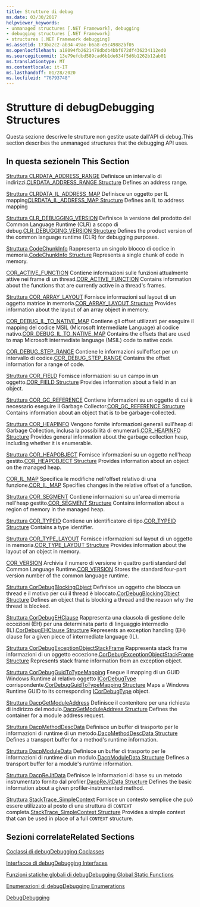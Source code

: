 ```yaml
---
title: Strutture di debug
ms.date: 03/30/2017
helpviewer_keywords:
- unmanaged structures [.NET Framework], debugging
- debugging structures [.NET Framework]
- structures [.NET Framework debugging]
ms.assetid: 173ba2c2-ab34-49ae-b6a8-e5c49882bf05
ms.openlocfilehash: a18094fb2621478dbdb4bbf672df436234112ed0
ms.sourcegitcommit: 13e79efdbd589cad6b1de634f5d6b1262b12ab01
ms.translationtype: MT
ms.contentlocale: it-IT
ms.lasthandoff: 01/28/2020
ms.locfileid: "76793748"
---
```

# <a name="debugging-structures"></a><span data-ttu-id="35717-102">Strutture di debug</span><span class="sxs-lookup"><span data-stu-id="35717-102">Debugging Structures</span></span>

<span data-ttu-id="35717-103">Questa sezione descrive le strutture non gestite usate dall'API di debug.</span><span class="sxs-lookup"><span data-stu-id="35717-103">This section describes the unmanaged structures that the debugging API uses.</span></span>

## <a name="in-this-section"></a><span data-ttu-id="35717-104">In questa sezione</span><span class="sxs-lookup"><span data-stu-id="35717-104">In This Section</span></span>
 <span data-ttu-id="35717-105">[Struttura CLRDATA_ADDRESS_RANGE](clrdata-address-range-structure.md) Definisce un intervallo di indirizzi.</span><span class="sxs-lookup"><span data-stu-id="35717-105">[CLRDATA_ADDRESS_RANGE Structure](clrdata-address-range-structure.md) Defines an address range.</span></span>

 <span data-ttu-id="35717-106">[Struttura CLRDATA_IL_ADDRESS_MAP](clrdata-il-address-map-structure.md) Definisce un oggetto per IL mapping</span><span class="sxs-lookup"><span data-stu-id="35717-106">[CLRDATA_IL_ADDRESS_MAP Structure](clrdata-il-address-map-structure.md) Defines an IL to address mapping</span></span>

 <span data-ttu-id="35717-107">[Struttura CLR_DEBUGGING_VERSION](clr-debugging-version-structure.md) Definisce la versione del prodotto del Common Language Runtime (CLR) a scopo di debug.</span><span class="sxs-lookup"><span data-stu-id="35717-107">[CLR_DEBUGGING_VERSION Structure](clr-debugging-version-structure.md) Defines the product version of the common language runtime (CLR) for debugging purposes.</span></span>

 <span data-ttu-id="35717-108">[Struttura CodeChunkInfo](codechunkinfo-structure.md) Rappresenta un singolo blocco di codice in memoria.</span><span class="sxs-lookup"><span data-stu-id="35717-108">[CodeChunkInfo Structure](codechunkinfo-structure.md) Represents a single chunk of code in memory.</span></span>

 <span data-ttu-id="35717-109">[COR_ACTIVE_FUNCTION](cor-active-function-structure.md) Contiene informazioni sulle funzioni attualmente attive nei frame di un thread.</span><span class="sxs-lookup"><span data-stu-id="35717-109">[COR_ACTIVE_FUNCTION](cor-active-function-structure.md) Contains information about the functions that are currently active in a thread's frames.</span></span>

 <span data-ttu-id="35717-110">[Struttura COR_ARRAY_LAYOUT](cor-array-layout-structure.md) Fornisce informazioni sul layout di un oggetto matrice in memoria.</span><span class="sxs-lookup"><span data-stu-id="35717-110">[COR_ARRAY_LAYOUT Structure](cor-array-layout-structure.md) Provides information about the layout of an array object in memory.</span></span>

 <span data-ttu-id="35717-111">[COR_DEBUG_IL_TO_NATIVE_MAP](cor-debug-il-to-native-map-structure.md) Contiene gli offset utilizzati per eseguire il mapping del codice MSIL (Microsoft Intermediate Language) al codice nativo.</span><span class="sxs-lookup"><span data-stu-id="35717-111">[COR_DEBUG_IL_TO_NATIVE_MAP](cor-debug-il-to-native-map-structure.md) Contains the offsets that are used to map Microsoft intermediate language (MSIL) code to native code.</span></span>

 <span data-ttu-id="35717-112">[COR_DEBUG_STEP_RANGE](cor-debug-step-range-structure.md) Contiene le informazioni sull'offset per un intervallo di codice.</span><span class="sxs-lookup"><span data-stu-id="35717-112">[COR_DEBUG_STEP_RANGE](cor-debug-step-range-structure.md) Contains the offset information for a range of code.</span></span>

 <span data-ttu-id="35717-113">[Struttura COR_FIELD](cor-field-structure.md) Fornisce informazioni su un campo in un oggetto.</span><span class="sxs-lookup"><span data-stu-id="35717-113">[COR_FIELD Structure](cor-field-structure.md) Provides information about a field in an object.</span></span>

 <span data-ttu-id="35717-114">[Struttura COR_GC_REFERENCE](cor-gc-reference-structure.md) Contiene informazioni su un oggetto di cui è necessario eseguire il Garbage Collector.</span><span class="sxs-lookup"><span data-stu-id="35717-114">[COR_GC_REFERENCE Structure](cor-gc-reference-structure.md) Contains information about an object that is to be garbage-collected.</span></span>

 <span data-ttu-id="35717-115">[Struttura COR_HEAPINFO](cor-heapinfo-structure.md) Vengono fornite informazioni generali sull'heap di Garbage Collection, inclusa la possibilità di enumerarli.</span><span class="sxs-lookup"><span data-stu-id="35717-115">[COR_HEAPINFO Structure](cor-heapinfo-structure.md) Provides general information about the garbage collection heap, including whether it is enumerable.</span></span>

 <span data-ttu-id="35717-116">[Struttura COR_HEAPOBJECT](cor-heapobject-structure.md) Fornisce informazioni su un oggetto nell'heap gestito.</span><span class="sxs-lookup"><span data-stu-id="35717-116">[COR_HEAPOBJECT Structure](cor-heapobject-structure.md) Provides information about an object on the managed heap.</span></span>

 <span data-ttu-id="35717-117">[COR_IL_MAP](cor-il-map-structure.md) Specifica le modifiche nell'offset relativo di una funzione.</span><span class="sxs-lookup"><span data-stu-id="35717-117">[COR_IL_MAP](cor-il-map-structure.md) Specifies changes in the relative offset of a function.</span></span>

 <span data-ttu-id="35717-118">[Struttura COR_SEGMENT](cor-segment-structure.md) Contiene informazioni su un'area di memoria nell'heap gestito.</span><span class="sxs-lookup"><span data-stu-id="35717-118">[COR_SEGMENT Structure](cor-segment-structure.md) Contains information about a region of memory in the managed heap.</span></span>

 <span data-ttu-id="35717-119">[Struttura COR_TYPEID](cor-typeid-structure.md) Contiene un identificatore di tipo.</span><span class="sxs-lookup"><span data-stu-id="35717-119">[COR_TYPEID Structure](cor-typeid-structure.md) Contains a type identifier.</span></span>

 <span data-ttu-id="35717-120">[Struttura COR_TYPE_LAYOUT](cor-type-layout-structure.md) Fornisce informazioni sul layout di un oggetto in memoria.</span><span class="sxs-lookup"><span data-stu-id="35717-120">[COR_TYPE_LAYOUT Structure](cor-type-layout-structure.md) Provides information about the layout of an object in memory.</span></span>

 <span data-ttu-id="35717-121">[COR_VERSION](cor-version-structure.md) Archivia il numero di versione in quattro parti standard del Common Language Runtime.</span><span class="sxs-lookup"><span data-stu-id="35717-121">[COR_VERSION](cor-version-structure.md) Stores the standard four-part version number of the common language runtime.</span></span>

 <span data-ttu-id="35717-122">[Struttura CorDebugBlockingObject](cordebugblockingobject-structure.md) Definisce un oggetto che blocca un thread e il motivo per cui il thread è bloccato.</span><span class="sxs-lookup"><span data-stu-id="35717-122">[CorDebugBlockingObject Structure](cordebugblockingobject-structure.md) Defines an object that is blocking a thread and the reason why the thread is blocked.</span></span>

 <span data-ttu-id="35717-123">[Struttura CorDebugEHClause](cordebugehclause-structure.md) Rappresenta una clausola di gestione delle eccezioni (EH) per una determinata parte di linguaggio intermedio (IL).</span><span class="sxs-lookup"><span data-stu-id="35717-123">[CorDebugEHClause Structure](cordebugehclause-structure.md) Represents an exception handling (EH) clause for a given piece of intermediate language (IL).</span></span>

 <span data-ttu-id="35717-124">[Struttura CorDebugExceptionObjectStackFrame](cordebugexceptionobjectstackframe-structure.md) Rappresenta stack frame informazioni di un oggetto eccezione.</span><span class="sxs-lookup"><span data-stu-id="35717-124">[CorDebugExceptionObjectStackFrame Structure](cordebugexceptionobjectstackframe-structure.md) Represents stack frame information from an exception object.</span></span>

 <span data-ttu-id="35717-125">[Struttura CorDebugGuidToTypeMapping](cordebugguidtotypemapping-structure.md) Esegue il mapping di un GUID Windows Runtime al relativo oggetto [ICorDebugType](icordebugtype-interface.md) corrispondente.</span><span class="sxs-lookup"><span data-stu-id="35717-125">[CorDebugGuidToTypeMapping Structure](cordebugguidtotypemapping-structure.md) Maps a Windows Runtime GUID to its corresponding [ICorDebugType](icordebugtype-interface.md) object.</span></span>

 <span data-ttu-id="35717-126">[Struttura DacpGetModuleAddress](dacpgetmoduleaddress-structure.md) Definisce il contenitore per una richiesta di indirizzo del modulo.</span><span class="sxs-lookup"><span data-stu-id="35717-126">[DacpGetModuleAddress Structure](dacpgetmoduleaddress-structure.md) Defines the container for a module address request.</span></span>

 <span data-ttu-id="35717-127">[Struttura DacpMethodDescData](dacpmethoddescdata-structure.md) Definisce un buffer di trasporto per le informazioni di runtime di un metodo.</span><span class="sxs-lookup"><span data-stu-id="35717-127">[DacpMethodDescData Structure](dacpmethoddescdata-structure.md) Defines a transport buffer for a method's runtime information.</span></span>

 <span data-ttu-id="35717-128">[Struttura DacpModuleData](dacpmoduledata-structure.md) Definisce un buffer di trasporto per le informazioni di runtime di un modulo.</span><span class="sxs-lookup"><span data-stu-id="35717-128">[DacpModuleData Structure](dacpmoduledata-structure.md) Defines a transport buffer for a module's runtime information.</span></span>

 <span data-ttu-id="35717-129">[Struttura DacpReJitData](dacprejitdata-structure.md) Definisce le informazioni di base su un metodo instrumentato fornito dal profiler.</span><span class="sxs-lookup"><span data-stu-id="35717-129">[DacpReJitData Structure](dacprejitdata-structure.md) Defines the basic information about a given profiler-instrumented method.</span></span>

 <span data-ttu-id="35717-130">[Struttura StackTrace_SimpleContext](stacktrace-simplecontext-structure.md) Fornisce un contesto semplice che può essere utilizzato al posto di una struttura di `CONTEXT` completa.</span><span class="sxs-lookup"><span data-stu-id="35717-130">[StackTrace_SimpleContext Structure](stacktrace-simplecontext-structure.md) Provides a simple context that can be used in place of a full `CONTEXT` structure.</span></span>

## <a name="related-sections"></a><span data-ttu-id="35717-131">Sezioni correlate</span><span class="sxs-lookup"><span data-stu-id="35717-131">Related Sections</span></span>

 [<span data-ttu-id="35717-132">Coclassi di debug</span><span class="sxs-lookup"><span data-stu-id="35717-132">Debugging Coclasses</span></span>](debugging-coclasses.md)

 [<span data-ttu-id="35717-133">Interfacce di debug</span><span class="sxs-lookup"><span data-stu-id="35717-133">Debugging Interfaces</span></span>](debugging-interfaces.md)

 [<span data-ttu-id="35717-134">Funzioni statiche globali di debug</span><span class="sxs-lookup"><span data-stu-id="35717-134">Debugging Global Static Functions</span></span>](debugging-global-static-functions.md)

 [<span data-ttu-id="35717-135">Enumerazioni di debug</span><span class="sxs-lookup"><span data-stu-id="35717-135">Debugging Enumerations</span></span>](debugging-enumerations.md)

 [<span data-ttu-id="35717-136">Debug</span><span class="sxs-lookup"><span data-stu-id="35717-136">Debugging</span></span>](index.md)
